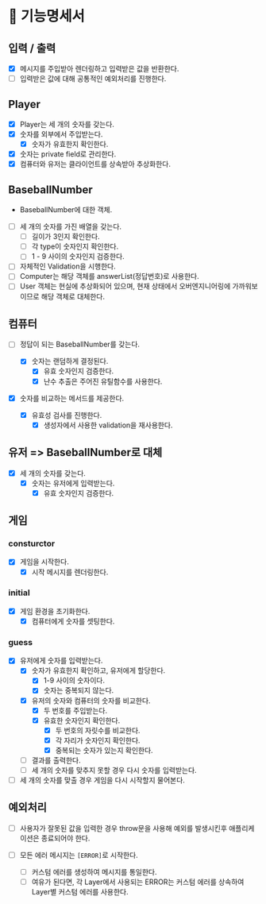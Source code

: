 # 🚀 기능명세서

## 입력 / 출력

- [x] 메시지를 주입받아 렌더링하고 입력받은 값을 반환한다.
- [ ] 입력받은 값에 대해 공통적인 예외처리를 진행한다.

## Player

- [x] Player는 세 개의 숫자를 갖는다.
- [x] 숫자를 외부에서 주입받는다.
  - [x] 숫자가 유효한지 확인한다.
- [x] 숫자는 private field로 관리한다.
- [x] 컴퓨터와 유저는 클라이언트를 상속받아 추상화한다.

## BaseballNumber

- BaseballNumber에 대한 객체.
- [ ] 세 개의 숫자를 가진 배열을 갖는다.
  - [ ] 길이가 3인지 확인한다.
  - [ ] 각 type이 숫자인지 확인한다.
  - [ ] 1 - 9 사이의 숫자인지 검증한다.
- [ ] 자체적인 Validation을 시행한다.
- [ ] Computer는 해당 객체를 answerList(정답번호)로 사용한다.
- [ ] User 객체는 현실에 추상화되어 있으며, 현재 상태에서 오버엔지니어링에 가까워보이므로 해당 객체로 대체한다.

## 컴퓨터

- [ ] 정답이 되는 BaseballNumber를 갖는다.

  - [x] 숫자는 랜덤하게 결정된다.
    - [x] 유효 숫자인지 검증한다.
    - [x] 난수 추출은 주어진 유틸함수를 사용한다.

- [x] 숫자를 비교하는 메서드를 제공한다.
  - [x] 유효성 검사를 진행한다.
    - [x] 생성자에서 사용한 validation을 재사용한다.

## 유저 => BaseballNumber로 대체

- [x] 세 개의 숫자를 갖는다.
  - [x] 숫자는 유저에게 입력받는다.
    - [x] 유효 숫자인지 검증한다.

## 게임

### consturctor

- [x] 게임을 시작한다.
  - [x] 시작 메시지를 렌더링한다.

### initial

- [x] 게임 환경을 초기화한다.
  - [x] 컴퓨터에게 숫자를 셋팅한다.

### guess

- [x] 유저에게 숫자를 입력받는다.
  - [x] 숫자가 유효한지 확인하고, 유저에게 할당한다.
    - [x] 1-9 사이의 숫자이다.
    - [x] 숫자는 중복되지 않는다.
  - [x] 유저의 숫자와 컴퓨터의 숫자를 비교한다.
    - [x] 두 번호를 주입받는다.
    - [x] 유효한 숫자인지 확인한다.
      - [x] 두 번호의 자릿수를 비교한다.
      - [x] 각 자리가 숫자인지 확인한다.
      - [x] 중복되는 숫자가 있는지 확인한다.
  - [ ] 결과를 출력한다.
  - [ ] 세 개의 숫자를 맞추지 못할 경우 다시 숫자를 입력받는다.
- [ ] 세 개의 숫자를 맞출 경우 게임을 다시 시작할지 물어본다.

## 예외처리

- [ ] 사용자가 잘못된 값을 입력한 경우 throw문을 사용해 예외를 발생시킨후 애플리케이션은 종료되어야 한다.

- [ ] 모든 에러 메시지는 `[ERROR]`로 시작한다.
  - [ ] 커스텀 에러를 생성하여 메시지를 통일한다.
  * [ ] 여유가 된다면, 각 Layer에서 사용되는 ERROR는 커스텀 에러를 상속하여 Layer별 커스텀 에러를 사용한다.
